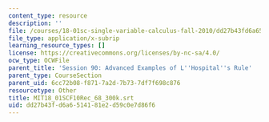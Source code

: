 ```yaml
---
content_type: resource
description: ''
file: /courses/18-01sc-single-variable-calculus-fall-2010/dd27b43fd6a6514181e2d59c0e7d86f6_MIT18_01SCF10Rec_68_300k.vtt
file_type: application/x-subrip
learning_resource_types: []
license: https://creativecommons.org/licenses/by-nc-sa/4.0/
ocw_type: OCWFile
parent_title: 'Session 90: Advanced Examples of L''Hospital''s Rule'
parent_type: CourseSection
parent_uid: 6cc72b08-f871-7a2d-7b73-7df7f698c876
resourcetype: Other
title: MIT18_01SCF10Rec_68_300k.srt
uid: dd27b43f-d6a6-5141-81e2-d59c0e7d86f6
---
```

